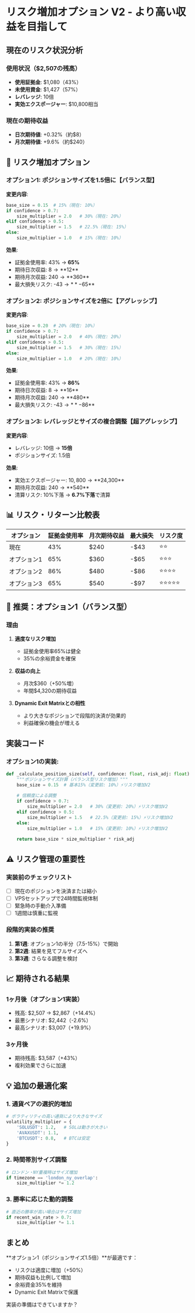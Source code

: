 # リスク増加オプション V2 - より高い収益を目指して

## 現在のリスク状況分析

### 使用状況（$2,507の残高）
- **使用証拠金**: $1,080（43%）
- **未使用資金**: $1,427（57%）
- **レバレッジ**: 10倍
- **実効エクスポージャー**: $10,800相当

### 現在の期待収益
- **日次期待値**: +0.32%（約$8）
- **月次期待値**: +9.6%（約$240）

## 🚀 リスク増加オプション

### オプション1: ポジションサイズを1.5倍に【バランス型】

**変更内容**:
```python
base_size = 0.15  # 15%（現在: 10%）
if confidence > 0.7:
    size_multiplier = 2.0   # 30%（現在: 20%）
elif confidence > 0.5:
    size_multiplier = 1.5   # 22.5%（現在: 15%）
else:
    size_multiplier = 1.0   # 15%（現在: 10%）
```

**効果**:
- 証拠金使用率: 43% → **65%**
- 期待日次収益: $8 → **$12**
- 期待月次収益: $240 → **$360**
- 最大損失リスク: -$43 → **-$65**

### オプション2: ポジションサイズを2倍に【アグレッシブ】

**変更内容**:
```python
base_size = 0.20  # 20%（現在: 10%）
if confidence > 0.7:
    size_multiplier = 2.0   # 40%（現在: 20%）
elif confidence > 0.5:
    size_multiplier = 1.5   # 30%（現在: 15%）
else:
    size_multiplier = 1.0   # 20%（現在: 10%）
```

**効果**:
- 証拠金使用率: 43% → **86%**
- 期待日次収益: $8 → **$16**
- 期待月次収益: $240 → **$480**
- 最大損失リスク: -$43 → **-$86**

### オプション3: レバレッジとサイズの複合調整【超アグレッシブ】

**変更内容**:
- レバレッジ: 10倍 → **15倍**
- ポジションサイズ: 1.5倍

**効果**:
- 実効エクスポージャー: $10,800 → **$24,300**
- 期待月次収益: $240 → **$540**
- 清算リスク: 10%下落 → **6.7%下落**で清算

## 📊 リスク・リターン比較表

| オプション | 証拠金使用率 | 月次期待収益 | 最大損失 | リスク度 |
|-----------|-------------|-------------|---------|----------|
| 現在 | 43% | $240 | -$43 | ⭐⭐ |
| オプション1 | 65% | $360 | -$65 | ⭐⭐⭐ |
| オプション2 | 86% | $480 | -$86 | ⭐⭐⭐⭐ |
| オプション3 | 65% | $540 | -$97 | ⭐⭐⭐⭐⭐ |

## 🎯 推奨：オプション1（バランス型）

### 理由
1. **適度なリスク増加**
   - 証拠金使用率65%は健全
   - 35%の余裕資金を確保

2. **収益の向上**
   - 月次$360（+50%増）
   - 年間$4,320の期待収益

3. **Dynamic Exit Matrixとの相性**
   - より大きなポジションで段階的決済が効果的
   - 利益確保の機会が増える

## 実装コード

### オプション1の実装:
```python
def _calculate_position_size(self, confidence: float, risk_adj: float) -> float:
    """ポジションサイズ計算（バランス型リスク増加）"""
    base_size = 0.15  # 基本15%（変更前: 10%）⚡リスク増加V2
    
    # 信頼度による調整
    if confidence > 0.7:
        size_multiplier = 2.0   # 30%（変更前: 20%）⚡リスク増加V2
    elif confidence > 0.5:
        size_multiplier = 1.5   # 22.5%（変更前: 15%）⚡リスク増加V2
    else:
        size_multiplier = 1.0   # 15%（変更前: 10%）⚡リスク増加V2
        
    return base_size * size_multiplier * risk_adj
```

## ⚠️ リスク管理の重要性

### 実装前のチェックリスト
- [ ] 現在のポジションを決済または縮小
- [ ] VPSセットアップで24時間監視体制
- [ ] 緊急時の手動介入準備
- [ ] 1週間は慎重に監視

### 段階的実装の推奨
1. **第1週**: オプション1の半分（7.5-15%）で開始
2. **第2週**: 結果を見てフルサイズへ
3. **第3週**: さらなる調整を検討

## 📈 期待される結果

### 1ヶ月後（オプション1実装）
- 残高: $2,507 → $2,867（+14.4%）
- 最悪シナリオ: $2,442（-2.6%）
- 最高シナリオ: $3,007（+19.9%）

### 3ヶ月後
- 期待残高: $3,587（+43%）
- 複利効果でさらに加速

## 💡 追加の最適化案

### 1. 通貨ペアの選択的増加
```python
# ボラティリティの高い通貨により大きなサイズ
volatility_multiplier = {
    'SOLUSDT': 1.2,   # SOLは動きが大きい
    'AVAXUSDT': 1.1,
    'BTCUSDT': 0.8,   # BTCは安定
}
```

### 2. 時間帯別サイズ調整
```python
# ロンドン・NY重複時はサイズ増加
if timezone == 'london_ny_overlap':
    size_multiplier *= 1.2
```

### 3. 勝率に応じた動的調整
```python
# 直近の勝率が高い場合はサイズ増加
if recent_win_rate > 0.7:
    size_multiplier *= 1.1
```

## まとめ

**オプション1（ポジションサイズ1.5倍）**が最適です：
- リスクは適度に増加（+50%）
- 期待収益も比例して増加
- 余裕資金35%を維持
- Dynamic Exit Matrixで保護

実装の準備はできていますか？